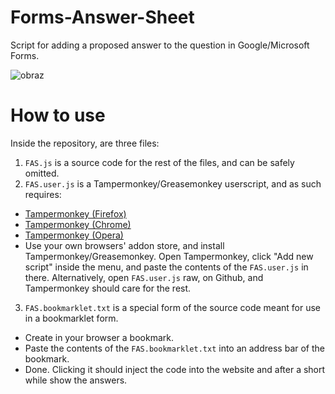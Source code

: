 # Forms-Answer-Sheet
Script for adding a proposed answer to the question in Google/Microsoft Forms.  

![obraz](https://github.com/user-attachments/assets/088b078b-46dc-4766-a917-fb4935d1d953)

# How to use
Inside the repository, are three files:  
1. `FAS.js` is a source code for the rest of the files, and can be safely omitted.
2. `FAS.user.js` is a Tampermonkey/Greasemonkey userscript, and as such requires:  
- [Tampermonkey (Firefox)](https://addons.mozilla.org/pl/firefox/addon/tampermonkey/)
- [Tampermonkey (Chrome)](https://chromewebstore.google.com/detail/tampermonkey/dhdgffkkebhmkfjojejmpbldmpobfkfo)
- [Tampermonkey (Opera)](https://addons.opera.com/pl/extensions/details/tampermonkey-beta/)
- Use your own browsers' addon store, and install Tampermonkey/Greasemonkey.
Open Tampermonkey, click "Add new script" inside the menu, and paste the contents of the `FAS.user.js` in there.
Alternatively, open `FAS.user.js` raw, on Github, and Tampermonkey should care for the rest.
3. `FAS.bookmarklet.txt` is a special form of the source code meant for use in a bookmarklet form.
  - Create in your browser a bookmark.
  - Paste the contents of the `FAS.bookmarklet.txt` into an address bar of the bookmark.
  - Done. Clicking it should inject the code into the website and after a short while show the answers.
